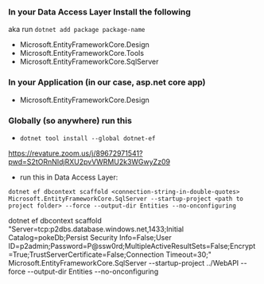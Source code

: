 ### In your Data Access Layer Install the following
aka run `dotnet add package package-name`
- Microsoft.EntityFrameworkCore.Design
- Microsoft.EntityFrameworkCore.Tools
- Microsoft.EntityFrameworkCore.SqlServer

### In your Application (in our case, asp.net core app)
- Microsoft.EntityFrameworkCore.Design

### Globally (so anywhere) run this
- `dotnet tool install --global dotnet-ef`


https://revature.zoom.us/j/89672971541?pwd=S2tORnNIdjRXU2pvVWRMU2k3WGwyZz09


- run this in Data Access Layer:
```
dotnet ef dbcontext scaffold <connection-string-in-double-quotes> Microsoft.EntityFrameworkCore.SqlServer --startup-project <path to project folder> --force --output-dir Entities --no-onconfiguring
```

dotnet ef dbcontext scaffold "Server=tcp:p2dbs.database.windows.net,1433;Initial Catalog=pokeDb;Persist Security Info=False;User ID=p2admin;Password=P@ssw0rd;MultipleActiveResultSets=False;Encrypt=True;TrustServerCertificate=False;Connection Timeout=30;" Microsoft.EntityFrameworkCore.SqlServer --startup-project ../WebAPI --force --output-dir Entities --no-onconfiguring



